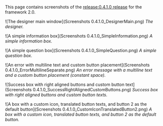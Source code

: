 This page contains screenshots of the [release:0.4.1.0 release](5590) for the framework 2.0.


![The designer main window](Screenshots 0.4.1.0_DesignerMain.png)
_The designer._

![A simple information box](Screenshots 0.4.1.0_SimpleInformation.png)
_A simple information box._

![A simple question box](Screenshots 0.4.1.0_SimpleQuestion.png)
_A simple question box._

![An error with multiline text and custom button placement](Screenshots 0.4.1.0_ErrorMultilineSeparate.png)
_An error message with a multiline text and a custom button placement (constant space)._

![Success box with right aligned buttons and custom button text](Screenshots 0.4.1.0_SuccessRightAlignedCustomButtons.png)
_Success box with right aligned buttons and custom button texts._

![A box with a custom icon, translated button texts, and button 2 as the default button](Screenshots 0.4.1.0_CustomIconTranslatedButton2.png)
_A box with a custom icon, translated button texts, and button 2 as the default button._